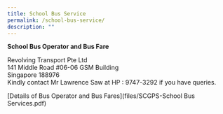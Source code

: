 ```yaml
---
title: School Bus Service
permalink: /school-bus-service/
description: ""
---
```

**School Bus Operator and Bus Fare**

Revolving Transport Pte Ltd  
141 Middle Road #06-06 GSM Building  
Singapore 188976  
Kindly contact Mr Lawrence Saw at HP : 9747-3292 if you have queries.

[Details of Bus Operator and Bus Fares](files/SCGPS-School Bus Services.pdf)